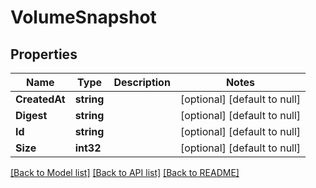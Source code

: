 # VolumeSnapshot

## Properties
Name | Type | Description | Notes
------------ | ------------- | ------------- | -------------
**CreatedAt** | **string** |  | [optional] [default to null]
**Digest** | **string** |  | [optional] [default to null]
**Id** | **string** |  | [optional] [default to null]
**Size** | **int32** |  | [optional] [default to null]

[[Back to Model list]](../README.md#documentation-for-models) [[Back to API list]](../README.md#documentation-for-api-endpoints) [[Back to README]](../README.md)

